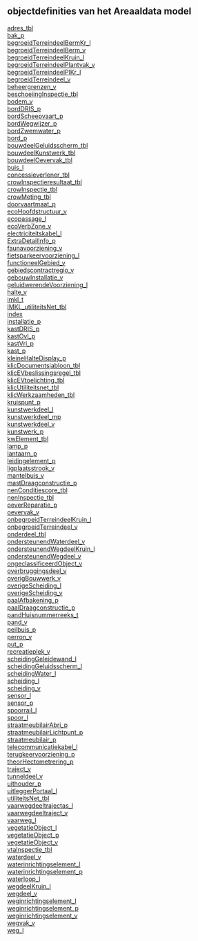 ## objectdefinities van het Areaaldata model<br>

[adres_tbl](adres_tbl.html)<br>[bak_p](bak_p.html)<br>[begroeidTerreindeelBermKr_l](begroeidTerreindeelBermKr_l.html)<br>[begroeidTerreindeelBerm_v](begroeidTerreindeelBerm_v.html)<br>[begroeidTerreindeelKruin_l](begroeidTerreindeelKruin_l.html)<br>[begroeidTerreindeelPlantvak_v](begroeidTerreindeelPlantvak_v.html)<br>[begroeidTerreindeelPlKr_l](begroeidTerreindeelPlKr_l.html)<br>[begroeidTerreindeel_v](begroeidTerreindeel_v.html)<br>[beheergrenzen_v](beheergrenzen_v.html)<br>[beschoeiingInspectie_tbl](beschoeiingInspectie_tbl.html)<br>[bodem_v](bodem_v.html)<br>[bordDRIS_p](bordDRIS_p.html)<br>[bordScheepvaart_p](bordScheepvaart_p.html)<br>[bordWegwijzer_p](bordWegwijzer_p.html)<br>[bordZwemwater_p](bordZwemwater_p.html)<br>[bord_p](bord_p.html)<br>[bouwdeelGeluidsscherm_tbl](bouwdeelGeluidsscherm_tbl.html)<br>[bouwdeelKunstwerk_tbl](bouwdeelKunstwerk_tbl.html)<br>[bouwdeelOevervak_tbl](bouwdeelOevervak_tbl.html)<br>[buis_l](buis_l.html)<br>[concessieverlener_tbl](concessieverlener_tbl.html)<br>[crowInspectieresultaat_tbl](crowInspectieresultaat_tbl.html)<br>[crowInspectie_tbl](crowInspectie_tbl.html)<br>[crowMeting_tbl](crowMeting_tbl.html)<br>[doorvaartmaat_p](doorvaartmaat_p.html)<br>[ecoHoofdstructuur_v](ecoHoofdstructuur_v.html)<br>[ecopassage_l](ecopassage_l.html)<br>[ecoVerbZone_v](ecoVerbZone_v.html)<br>[electriciteitskabel_l](electriciteitskabel_l.html)<br>[ExtraDetailInfo_p](ExtraDetailInfo_p.html)<br>[faunavoorziening_v](faunavoorziening_v.html)<br>[fietsparkeervoorziening_l](fietsparkeervoorziening_l.html)<br>[functioneelGebied_v](functioneelGebied_v.html)<br>[gebiedscontractregio_v](gebiedscontractregio_v.html)<br>[gebouwInstallatie_v](gebouwInstallatie_v.html)<br>[geluidwerendeVoorziening_l](geluidwerendeVoorziening_l.html)<br>[halte_v](halte_v.html)<br>[imkl_t](imkl_t.html)<br>[IMKL_utiliteitsNet_tbl](IMKL_utiliteitsNet_tbl.html)<br>[index](index.html)<br>[installatie_p](installatie_p.html)<br>[kastDRIS_p](kastDRIS_p.html)<br>[kastOvl_p](kastOvl_p.html)<br>[kastVri_p](kastVri_p.html)<br>[kast_p](kast_p.html)<br>[kleineHalteDisplay_p](kleineHalteDisplay_p.html)<br>[klicDocumentsjabloon_tbl](klicDocumentsjabloon_tbl.html)<br>[klicEVbeslissingsregel_tbl](klicEVbeslissingsregel_tbl.html)<br>[klicEVtoelichting_tbl](klicEVtoelichting_tbl.html)<br>[klicUtiliteitsnet_tbl](klicUtiliteitsnet_tbl.html)<br>[klicWerkzaamheden_tbl](klicWerkzaamheden_tbl.html)<br>[kruispunt_p](kruispunt_p.html)<br>[kunstwerkdeel_l](kunstwerkdeel_l.html)<br>[kunstwerkdeel_mp](kunstwerkdeel_mp.html)<br>[kunstwerkdeel_v](kunstwerkdeel_v.html)<br>[kunstwerk_p](kunstwerk_p.html)<br>[kwElement_tbl](kwElement_tbl.html)<br>[lamp_p](lamp_p.html)<br>[lantaarn_p](lantaarn_p.html)<br>[leidingelement_p](leidingelement_p.html)<br>[ligplaatsstrook_v](ligplaatsstrook_v.html)<br>[mantelbuis_v](mantelbuis_v.html)<br>[mastDraagconstructie_p](mastDraagconstructie_p.html)<br>[nenConditiescore_tbl](nenConditiescore_tbl.html)<br>[nenInspectie_tbl](nenInspectie_tbl.html)<br>[oeverReparatie_p](oeverReparatie_p.html)<br>[oevervak_v](oevervak_v.html)<br>[onbegroeidTerreindeelKruin_l](onbegroeidTerreindeelKruin_l.html)<br>[onbegroeidTerreindeel_v](onbegroeidTerreindeel_v.html)<br>[onderdeel_tbl](onderdeel_tbl.html)<br>[ondersteunendWaterdeel_v](ondersteunendWaterdeel_v.html)<br>[ondersteunendWegdeelKruin_l](ondersteunendWegdeelKruin_l.html)<br>[ondersteunendWegdeel_v](ondersteunendWegdeel_v.html)<br>[ongeclassificeerdObject_v](ongeclassificeerdObject_v.html)<br>[overbruggingsdeel_v](overbruggingsdeel_v.html)<br>[overigBouwwerk_v](overigBouwwerk_v.html)<br>[overigeScheiding_l](overigeScheiding_l.html)<br>[overigeScheiding_v](overigeScheiding_v.html)<br>[paalAfbakening_p](paalAfbakening_p.html)<br>[paalDraagconstructie_p](paalDraagconstructie_p.html)<br>[pandHuisnummerreeks_t](pandHuisnummerreeks_t.html)<br>[pand_v](pand_v.html)<br>[peilbuis_p](peilbuis_p.html)<br>[perron_v](perron_v.html)<br>[put_p](put_p.html)<br>[recreatieplek_v](recreatieplek_v.html)<br>[scheidingGeleidewand_l](scheidingGeleidewand_l.html)<br>[scheidingGeluidsscherm_l](scheidingGeluidsscherm_l.html)<br>[scheidingWater_l](scheidingWater_l.html)<br>[scheiding_l](scheiding_l.html)<br>[scheiding_v](scheiding_v.html)<br>[sensor_l](sensor_l.html)<br>[sensor_p](sensor_p.html)<br>[spoorrail_l](spoorrail_l.html)<br>[spoor_l](spoor_l.html)<br>[straatmeubilairAbri_p](straatmeubilairAbri_p.html)<br>[straatmeubilairLichtpunt_p](straatmeubilairLichtpunt_p.html)<br>[straatmeubilair_p](straatmeubilair_p.html)<br>[telecommunicatiekabel_l](telecommunicatiekabel_l.html)<br>[terugkeervoorziening_p](terugkeervoorziening_p.html)<br>[theorHectometrering_p](theorHectometrering_p.html)<br>[traject_v](traject_v.html)<br>[tunneldeel_v](tunneldeel_v.html)<br>[uithouder_p](uithouder_p.html)<br>[uitleggerPortaal_l](uitleggerPortaal_l.html)<br>[utiliteitsNet_tbl](utiliteitsNet_tbl.html)<br>[vaarwegdeeltrajectas_l](vaarwegdeeltrajectas_l.html)<br>[vaarwegdeeltraject_v](vaarwegdeeltraject_v.html)<br>[vaarweg_l](vaarweg_l.html)<br>[vegetatieObject_l](vegetatieObject_l.html)<br>[vegetatieObject_p](vegetatieObject_p.html)<br>[vegetatieObject_v](vegetatieObject_v.html)<br>[vtaInspectie_tbl](vtaInspectie_tbl.html)<br>[waterdeel_v](waterdeel_v.html)<br>[waterinrichtingselement_l](waterinrichtingselement_l.html)<br>[waterinrichtingselement_p](waterinrichtingselement_p.html)<br>[waterloop_l](waterloop_l.html)<br>[wegdeelKruin_l](wegdeelKruin_l.html)<br>[wegdeel_v](wegdeel_v.html)<br>[weginrichtingselement_l](weginrichtingselement_l.html)<br>[weginrichtingselement_p](weginrichtingselement_p.html)<br>[weginrichtingselement_v](weginrichtingselement_v.html)<br>[wegvak_v](wegvak_v.html)<br>[weg_l](weg_l.html)<br>
